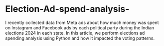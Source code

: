 # Election-Ad-spend-analysis-
I recently collected data from Meta ads about how much money was spent on Instagram and Facebook ads by each political party during the Indian elections 2024 in each state. In this article, we perform elections ad spending analysis using Python and how it impacted the voting patterns.
